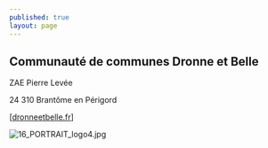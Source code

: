 ```yaml
---
published: true
layout: page
---
```

## Communauté de communes Dronne et Belle

ZAE Pierre Levée

24 310 Brantôme en Périgord

[<a href="https://dronneetbelle.fr" target="_blank">dronneetbelle.fr</a>]

![16_PORTRAIT_logo4.jpg]({{site.baseurl}}/data/images/16/portrait/16_PORTRAIT_logo4.jpg)
